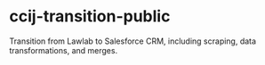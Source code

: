 # ccij-transition-public
 Transition from Lawlab to Salesforce CRM, including scraping, data transformations, and merges.
